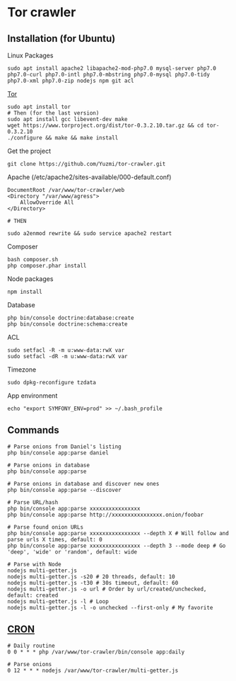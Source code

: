 Tor crawler
===========

Installation (for Ubuntu)
------------

Linux Packages
```
sudo apt install apache2 libapache2-mod-php7.0 mysql-server php7.0 php7.0-curl php7.0-intl php7.0-mbstring php7.0-mysql php7.0-tidy php7.0-xml php7.0-zip nodejs npm git acl
```

[Tor](https://www.torproject.org/docs/tor-doc-unix.html.en)
```
sudo apt install tor
# Then (for the last version)
sudo apt install gcc libevent-dev make
wget https://www.torproject.org/dist/tor-0.3.2.10.tar.gz && cd tor-0.3.2.10
./configure && make && make install
```

Get the project
```
git clone https://github.com/Yuzmi/tor-crawler.git
```

Apache (/etc/apache2/sites-available/000-default.conf)
```
DocumentRoot /var/www/tor-crawler/web
<Directory "/var/www/agress">
	AllowOverride All
</Directory>

# THEN

sudo a2enmod rewrite && sudo service apache2 restart  
```

Composer
```
bash composer.sh
php composer.phar install 
```

Node packages
```
npm install  
```

Database
```
php bin/console doctrine:database:create
php bin/console doctrine:schema:create
```

ACL
```
sudo setfacl -R -m u:www-data:rwX var
sudo setfacl -dR -m u:www-data:rwX var
```

Timezone
```
sudo dpkg-reconfigure tzdata
```

App environment
```
echo "export SYMFONY_ENV=prod" >> ~/.bash_profile
```

Commands
--------

```
# Parse onions from Daniel's listing
php bin/console app:parse daniel

# Parse onions in database
php bin/console app:parse

# Parse onions in database and discover new ones
php bin/console app:parse --discover

# Parse URL/hash
php bin/console app:parse xxxxxxxxxxxxxxxx
php bin/console app:parse http://xxxxxxxxxxxxxxxx.onion/foobar

# Parse found onion URLs
php bin/console app:parse xxxxxxxxxxxxxxxx --depth X # Will follow and parse urls X times, default: 0
php bin/console app:parse xxxxxxxxxxxxxxxx --depth 3 --mode deep # Go 'deep', 'wide' or 'random', default: wide

# Parse with Node
nodejs multi-getter.js
nodejs multi-getter.js -s20 # 20 threads, default: 10
nodejs multi-getter.js -t30 # 30s timeout, default: 60
nodejs multi-getter.js -o url # Order by url/created/unchecked, default: created
nodejs multi-getter.js -l # Loop
nodejs multi-getter.js -l -o unchecked --first-only # My favorite
```

[CRON](https://crontab.guru/)
----

```
# Daily routine
0 0 * * * php /var/www/tor-crawler/bin/console app:daily

# Parse onions
0 12 * * * nodejs /var/www/tor-crawler/multi-getter.js

```